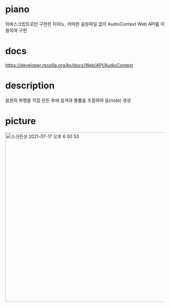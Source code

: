 # piano
자바스크립트로만 구현한 피아노.
어떠한 음원파일 없이 AudioContext Web API를 이용하여 구현

# docs
https://developer.mozilla.org/ko/docs/Web/API/AudioContext

# description
음원의 파형을 직접 만든 후에 음색과 볼륨을 조절하여 음(note) 생성

# picture
<img width="535" alt="스크린샷 2021-07-17 오후 6 00 53" src="https://user-images.githubusercontent.com/56618964/126032171-2bafc02d-d020-4df4-aece-028f15ce32ea.png">
